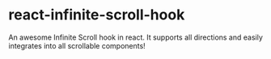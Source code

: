 # react-infinite-scroll-hook
An awesome Infinite Scroll hook in react. It supports all directions and easily integrates into all scrollable components!

